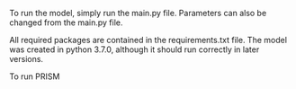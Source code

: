 To run the model, simply run the main.py file. 
Parameters can also be changed from the main.py file.

All required packages are contained in the requirements.txt file.
The model was created in python 3.7.0, although it should run correctly in later versions.

To run PRISM